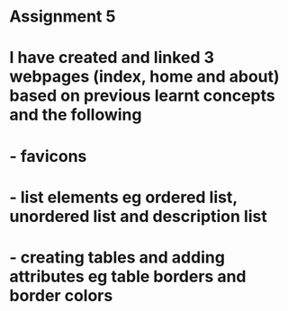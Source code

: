 # Assignment 5
# I have created and linked 3 webpages (index, home and about) based on previous learnt concepts and the following
# - favicons 
# - list elements eg ordered list, unordered list and description list
# - creating tables and adding attributes eg table borders and border colors
